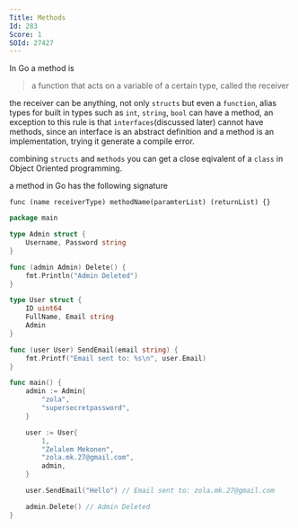 ```yaml
---
Title: Methods
Id: 283
Score: 1
SOId: 27427
---
```

In Go a method is

> a function that acts on a variable of a certain type, called the receiver

the receiver can be anything, not only `structs` but even a `function`, alias types for built in types such as `int`, `string`, `bool` can have a method, an exception to this rule is that `interfaces`(discussed later) cannot have methods, since an interface is an abstract definition and a method is an implementation, trying it generate a compile error.

combining `structs` and `methods` you can get a close eqivalent of a `class` in Object Oriented programming.

a method in Go has the following signature

`func (name receiverType) methodName(paramterList) (returnList) {}`

```go
package main

type Admin struct {
    Username, Password string
}

func (admin Admin) Delete() {
    fmt.Println("Admin Deleted")
}

type User struct {
    ID uint64
    FullName, Email string
    Admin
}

func (user User) SendEmail(email string) {
    fmt.Printf("Email sent to: %s\n", user.Email)
}

func main() {
    admin := Admin{
        "zola",
        "supersecretpassword",
    }

    user := User{
        1,
        "Zelalem Mekonen",
        "zola.mk.27@gmail.com",
        admin,
    }

    user.SendEmail("Hello") // Email sent to: zola.mk.27@gmail.com

    admin.Delete() // Admin Deleted
}
```
